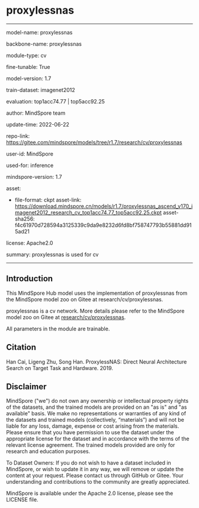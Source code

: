 # proxylessnas

---

model-name: proxylessnas

backbone-name: proxylessnas

module-type: cv

fine-tunable: True

model-version: 1.7

train-dataset: imagenet2012

evaluation: top1acc74.77 | top5acc92.25

author: MindSpore team

update-time: 2022-06-22

repo-link: <https://gitee.com/mindspore/models/tree/r1.7/research/cv/proxylessnas>

user-id: MindSpore

used-for: inference

mindspore-version: 1.7

asset:

-
    file-format: ckpt
    asset-link: <https://download.mindspore.cn/models/r1.7/proxylessnas_ascend_v170_imagenet2012_research_cv_top1acc74.77_top5acc92.25.ckpt>
    asset-sha256: f4c61970d728594a3125339c9da9e8232d6fd8bf758747793b55881dd915ad21

license: Apache2.0

summary: proxylessnas is used for cv

---

## Introduction

This MindSpore Hub model uses the implementation of proxylessnas from the MindSpore model zoo on Gitee at research/cv/proxylessnas.

proxylessnas is a cv network. More details please refer to the MindSpore model zoo on Gitee at [research/cv/proxylessnas](https://gitee.com/mindspore/models/blob/r1.7/research/cv/proxylessnas/README.md).

All parameters in the module are trainable.

## Citation

Han Cai, Ligeng Zhu, Song Han. ProxylessNAS: Direct Neural Architecture Search on Target Task and Hardware. 2019.

## Disclaimer

MindSpore ("we") do not own any ownership or intellectual property rights of the datasets, and the trained models are provided on an "as is" and "as available" basis. We make no representations or warranties of any kind of the datasets and trained models (collectively, “materials”) and will not be liable for any loss, damage, expense or cost arising from the materials. Please ensure that you have permission to use the dataset under the appropriate license for the dataset and in accordance with the terms of the relevant license agreement. The trained models provided are only for research and education purposes.

To Dataset Owners: If you do not wish to have a dataset included in MindSpore, or wish to update it in any way, we will remove or update the content at your request. Please contact us through GitHub or Gitee. Your understanding and contributions to the community are greatly appreciated.

MindSpore is available under the Apache 2.0 license, please see the LICENSE file.
